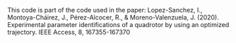 This code is part of the code used in the paper: Lopez-Sanchez, I., Montoya-Cháirez, J., Pérez-Alcocer, R., & Moreno-Valenzuela, J. (2020). Experimental parameter identifications of a quadrotor by using an optimized trajectory. IEEE Access, 8, 167355-167370
